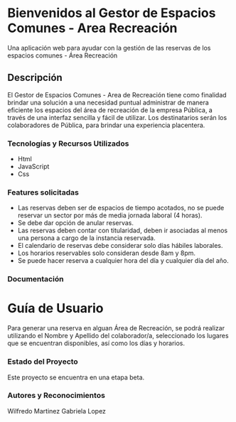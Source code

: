 # Bienvenidos al Gestor de Espacios Comunes - Area Recreación  
Una aplicación web para ayudar con la gestión de las reservas de los espacios comunes - Área Recreación

## Descripción
El Gestor de Espacios Comunes - Area de Recreación tiene como finalidad brindar una solución a una necesidad puntual administrar de manera eficiente los espacios del área de recreación de la empresa Pública, a través de una interfaz sencilla y fácil de utilizar. Los destinatarios serán los colaboradores de Pública, para brindar una experiencia placentera.


### Tecnologías y Recursos Utilizados
- Html
- JavaScript
- Css 

### Features solicitadas
- Las reservas deben ser de espacios de tiempo acotados, no se puede reservar un sector por más de media jornada laboral (4 horas).
- Se debe dar opción de anular reservas.
- Las reservas deben contar con titularidad, deben ir asociadas al menos una persona a cargo de la instancia reservada.
- El calendario de reservas debe considerar solo días hábiles laborales.
- Los horarios reservables solo consideran desde 8am y 8pm.
- Se puede hacer reserva a cualquier hora del día y cualquier día del año.

### Documentación
# Guía de Usuario
Para generar una reserva en alguan Área de Recreación, se podrá realizar utilizando el Nombre y Apellido del colaborador/a, seleccionado los lugares que se encuentran disponibles, así como los días y horarios.
### Estado del Proyecto
Este proyecto se encuentra en una etapa beta.

### Autores y Reconocimientos
Wilfredo Martinez
Gabriela Lopez 
